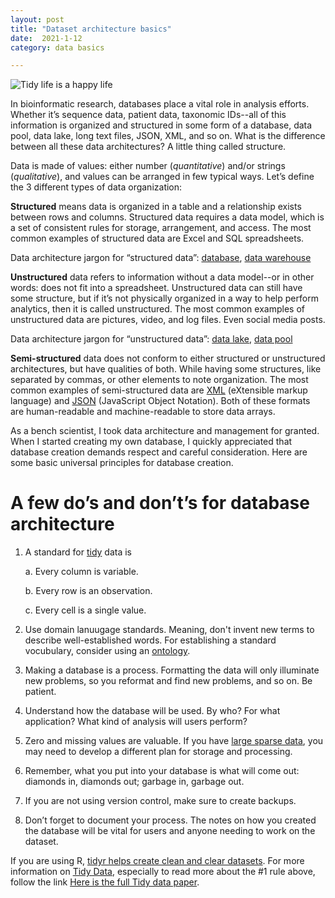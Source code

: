 ```yaml
---
layout: post
title: "Dataset architecture basics"
date:  2021-1-12
category: data basics

---
```


![Tidy life is a happy life](https://unsplash.com/photos/6CszxGveP8U)

In bioinformatic research, databases place a vital role in analysis efforts. Whether it’s sequence data, patient data, 
taxonomic IDs--all of this information is organized and structured in some form of a database, data pool, data lake, long text files, JSON, XML, and so on. 
What is the difference between all these data architectures? A little thing called structure.

Data is made of values: either number (*quantitative*) and/or strings (*qualitative*), and values can be arranged in few typical ways. 
Let’s define the 3 different types of data organization:

**Structured** means data is organized in a table and a relationship exists between rows and columns. Structured data requires a data model, 
which is a set of consistent rules for storage, arrangement, and access. The most common examples of structured data are Excel and SQL spreadsheets. 

Data architecture jargon for “structured data”: [database](https://en.wikipedia.org/wiki/Database), [data warehouse](https://en.wikipedia.org/wiki/Data_warehouse)

**Unstructured** data refers to information without a data model--or in other words: does not fit into a spreadsheet. 
Unstructured data can still have some structure, but if it’s not physically organized in a way to help perform analytics, then it is called unstructured. 
The most common examples of unstructured data are pictures, video, and log files. Even social media posts. 

Data architecture jargon for “unstructured data”: [data lake](https://en.wikipedia.org/wiki/Data_lake), [data pool](https://liliendahl.com/2018/04/21/data-pool-vs-data-lake/)

**Semi-structured** data does not conform to either structured or unstructured architectures, but have qualities of both. While having some structures,
like separated by commas, or other elements to note organization. The most common examples of semi-structured data are [XML](https://en.wikipedia.org/wiki/XML) 
(eXtensible markup language) and [JSON](https://en.wikipedia.org/wiki/JSON) (JavaScript Object Notation). Both of these formats are human-readable and machine-readable to store data arrays. 

As a bench scientist, I took data architecture and management for granted. When I started creating my own database, I quickly appreciated that 
database creation demands respect and careful consideration. Here are some basic universal principles for database creation. 

# A few do’s and don’t’s for database architecture 
1. A standard for [tidy](https://tidyr.tidyverse.org/) data is

    a. Every column is variable.
    
    b. Every row is an observation.
    
    c. Every cell is a single value. 
  
2. Use domain lanuugage standards. Meaning, don't invent new terms to describe well-established words. For establishing a standard vocubulary, consider using an [ontology](https://www.ncbi.nlm.nih.gov/pmc/articles/PMC3230227/).

3. Making a database is a process. Formatting the data will only illuminate new problems, so you reformat and find new problems, and so on. Be patient.

4. Understand how the database will be used. By who? For what application? What kind of analysis will users perform?

5. Zero and missing values are valuable. If you have [large sparse data](https://cran.r-project.org/web/packages/SparseM/vignettes/SparseM.pdf), you may need to develop a different plan for storage and processing. 

6. Remember, what you put into your database is what will come out: diamonds in, diamonds out;  garbage in, garbage out.

7. If you are not using version control, make sure to create backups.

8. Don’t forget to document your process. The notes on how you created the database will be vital for users and anyone needing to work on the dataset.

If you are using R, [tidyr helps create clean and clear datasets](https://tidyr.tidyverse.org/). For more information on 
[Tidy Data](https://cran.r-project.org/web/packages/tidyr/vignettes/tidy-data.html), especially to read more about the #1 rule above, follow the link 
[Here is the full Tidy data paper](https://vita.had.co.nz/papers/tidy-data.html).
